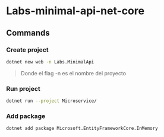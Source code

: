 # Labs-minimal-api-net-core

## Commands

### Create project

```bash
dotnet new web -n Labs.MinimalApi
```

> Donde el flag -n es el nombre del proyecto

### Run project

```bash
dotnet run --project Microservice/
```

### Add package

```bash
dotnet add package Microsoft.EntityFrameworkCore.InMemory
```